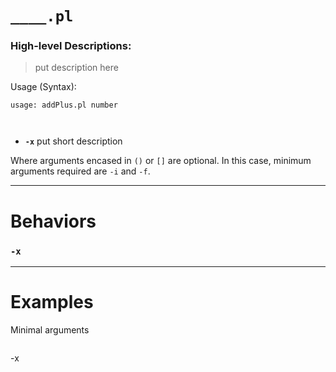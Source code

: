 
# `____.pl`
### High-level Descriptions:



> put description here

Usage (Syntax):
```
usage: addPlus.pl number



```
* **`-x`** put short description

Where arguments encased in `()` or `[]` are optional. In this case, minimum arguments required are `-i` and `-f`.
 
---


# Behaviors
### `-x`
---
# Examples
Minimal arguments
```
```
-x
```
```
